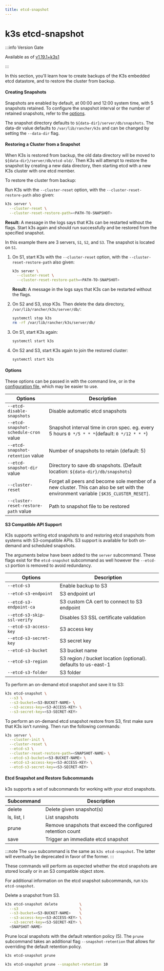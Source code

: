 ```yaml
---
title: etcd-snapshot
---
```


# k3s etcd-snapshot

:::info Version Gate

Available as of [v1.19.1+k3s1](https://github.com/k3s-io/k3s/releases/tag/v1.19.1%2Bk3s1)

:::

In this section, you'll learn how to create backups of the K3s embedded etcd datastore, and to restore the cluster from backup.

#### Creating Snapshots

Snapshots are enabled by default, at 00:00 and 12:00 system time, with 5 snapshots retained. To configure the snapshot interval or the number of retained snapshots, refer to the [options](#options).

The snapshot directory defaults to `${data-dir}/server/db/snapshots`. The data-dir value defaults to `/var/lib/rancher/k3s` and can be changed by setting the `--data-dir` flag.

#### Restoring a Cluster from a Snapshot

When K3s is restored from backup, the old data directory will be moved to `${data-dir}/server/db/etcd-old/`. Then K3s will attempt to restore the snapshot by creating a new data directory, then starting etcd with a new K3s cluster with one etcd member.

To restore the cluster from backup:

<Tabs>
<TabItem value="Single Server">

Run K3s with the `--cluster-reset` option, with the `--cluster-reset-restore-path` also given:

```bash
k3s server \
  --cluster-reset \
  --cluster-reset-restore-path=<PATH-TO-SNAPSHOT>
```

**Result:** A message in the logs says that K3s can be restarted without the flags. Start k3s again and should run successfully and be restored from the specified snapshot.

</TabItem>

<TabItem value="High Availability">

In this example there are 3 servers, `S1`, `S2`, and `S3`. The snapshot is located on `S1`.

1. On S1, start K3s with the `--cluster-reset` option, with the `--cluster-reset-restore-path` also given:

    ```bash
    k3s server \
      --cluster-reset \
      --cluster-reset-restore-path=<PATH-TO-SNAPSHOT>
    ```

    **Result:** A message in the logs says that K3s can be restarted without the flags.

2. On S2 and S3, stop K3s. Then delete the data directory, `/var/lib/rancher/k3s/server/db/`:

    ```bash
    systemctl stop k3s
    rm -rf /var/lib/rancher/k3s/server/db/
    ```

3. On S1, start K3s again:

    ```bash
    systemctl start k3s
    ```

4. On S2 and S3, start K3s again to join the restored cluster:

    ```bash
    systemctl start k3s
    ```

</TabItem>
</Tabs>

#### Options

These options can be passed in with the command line, or in the [configuration file,](../installation/configuration.md#configuration-file ) which may be easier to use.

| Options | Description |
| ----------- | --------------- |
| `--etcd-disable-snapshots` | Disable automatic etcd snapshots |
| `--etcd-snapshot-schedule-cron` value  |  Snapshot interval time in cron spec. eg. every 5 hours `0 */5 * * *`(default: `0 */12 * * *`) |
| `--etcd-snapshot-retention` value  | Number of snapshots to retain (default: 5) |
| `--etcd-snapshot-dir` value  | Directory to save db snapshots. (Default location: `${data-dir}/db/snapshots`) |
| `--cluster-reset`  | Forget all peers and become sole member of a new cluster. This can also be set with the environment variable `[$K3S_CLUSTER_RESET]`.
| `--cluster-reset-restore-path` value | Path to snapshot file to be restored

#### S3 Compatible API Support

K3s supports writing etcd snapshots to and restoring etcd snapshots from systems with S3-compatible APIs. S3 support is available for both on-demand and scheduled snapshots.

The arguments below have been added to the `server` subcommand. These flags exist for the `etcd-snapshot` subcommand as well however the `--etcd-s3` portion is removed to avoid redundancy.

| Options | Description |
| ----------- | --------------- |
| `--etcd-s3` | Enable backup to S3 |
| `--etcd-s3-endpoint` | S3 endpoint url |
| `--etcd-s3-endpoint-ca` | S3 custom CA cert to connect to S3 endpoint |
| `--etcd-s3-skip-ssl-verify` | Disables S3 SSL certificate validation |
| `--etcd-s3-access-key` |  S3 access key |
| `--etcd-s3-secret-key` | S3 secret key |
| `--etcd-s3-bucket` | S3 bucket name |
| `--etcd-s3-region` | S3 region / bucket location (optional). defaults to us-east-1 |
| `--etcd-s3-folder` | S3 folder |

To perform an on-demand etcd snapshot and save it to S3:

```bash
k3s etcd-snapshot \
  --s3 \
  --s3-bucket=<S3-BUCKET-NAME> \
  --s3-access-key=<S3-ACCESS-KEY> \
  --s3-secret-key=<S3-SECRET-KEY>
```

To perform an on-demand etcd snapshot restore from S3, first make sure that K3s isn't running. Then run the following commands:

```bash
k3s server \
  --cluster-init \
  --cluster-reset \
  --etcd-s3 \
  --cluster-reset-restore-path=<SNAPSHOT-NAME> \
  --etcd-s3-bucket=<S3-BUCKET-NAME> \
  --etcd-s3-access-key=<S3-ACCESS-KEY> \
  --etcd-s3-secret-key=<S3-SECRET-KEY>
```

#### Etcd Snapshot and Restore Subcommands

k3s supports a set of subcommands for working with your etcd snapshots.

| Subcommand | Description |
| ----------- | --------------- |
| delete      |  Delete given snapshot(s) |
| ls, list, l |  List snapshots |
| prune       |  Remove snapshots that exceed the configured retention count |
| save        |  Trigger an immediate etcd snapshot |

:::note
The `save` subcommand is the same as `k3s etcd-snapshot`. The latter will eventually be deprecated in favor of the former.
:::

These commands will perform as expected whether the etcd snapshots are stored locally or in an S3 compatible object store.

For additional information on the etcd snapshot subcommands, run `k3s etcd-snapshot`.

Delete a snapshot from S3.

```bash
k3s etcd-snapshot delete          \
  --s3                            \
  --s3-bucket=<S3-BUCKET-NAME>    \
  --s3-access-key=<S3-ACCESS-KEY> \
  --s3-secret-key=<S3-SECRET-KEY> \
  <SNAPSHOT-NAME>
```

Prune local snapshots with the default retention policy (5). The `prune` subcommand takes an additional flag `--snapshot-retention` that allows for overriding the default retention policy.

```bash
k3s etcd-snapshot prune
```

```bash
k3s etcd-snapshot prune --snapshot-retention 10
```
